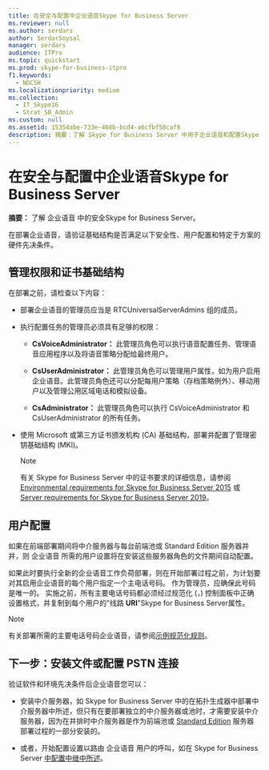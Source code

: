 ```yaml
---
title: 在安全与配置中企业语音Skype for Business Server
ms.reviewer: null
ms.author: serdars
author: SerdarSoysal
manager: serdars
audience: ITPro
ms.topic: quickstart
ms.prod: skype-for-business-itpro
f1.keywords:
  - NOCSH
ms.localizationpriority: medium
ms.collection:
  - IT_Skype16
  - Strat_SB_Admin
ms.custom: null
ms.assetid: 15354abe-733e-466b-bcd4-a6cfbf58caf8
description: 摘要：了解 Skype for Business Server 中用于企业语音和配置Skype for Business Server。
---
```


# <a name="security-and-configuration-prerequisites-for-enterprise-voice-in-skype-for-business-server"></a>在安全与配置中企业语音Skype for Business Server
 
**摘要：** 了解 企业语音 中的安全Skype for Business Server。
  
在部署企业语音，请验证基础结构是否满足以下安全性、用户配置和特定于方案的硬件先决条件。 
  
## <a name="administrative-rights-and-certificate-infrastructure"></a>管理权限和证书基础结构

在部署之前，请检查以下内容：
  
- 部署企业语音的管理员应当是 RTCUniversalServerAdmins 组的成员。
    
- 执行配置任务的管理员必须具有足够的权限：
    
  - **CsVoiceAdministrator：** 此管理员角色可以执行语音配置任务、管理语音应用程序以及将语音策略分配给最终用户。
    
  - **CsUserAdministrator：** 此管理员角色可以管理用户属性，如为用户启用企业语音。此管理员角色还可以分配每用户策略（存档策略例外）、移动用户以及管理公用区域电话和模拟设备。
    
  - **CsAdministrator：** 此管理员角色可以执行 CsVoiceAdministrator 和 CsUserAdministrator 的所有任务。
    
- 使用 Microsoft 或第三方证书颁发机构 (CA) 基础结构，部署并配置了管理密钥基础结构 (MKI)。
    
    > [!NOTE]
    > 有关 Skype for Business Server 中的证书要求的详细信息，请参阅 [Environmental requirements for Skype for Business Server 2015](../../plan-your-deployment/requirements-for-your-environment/environmental-requirements.md) 或 [Server requirements for Skype for Business Server 2019](../../../SfBServer2019/plan/system-requirements.md)。 
  
## <a name="user-configuration"></a>用户配置

如果在前端部署期间将中介服务器与每台前端池或 Standard Edition 服务器并并，则 企业语音 所需的用户设置将在安装这些服务器角色的文件期间自动配置。
  
如果此时要执行全新的企业语音工作负荷部署，则在开始部署过程之前，为计划要对其启用企业语音的每个用户指定一个主电话号码。 作为管理员，应确保此号码是唯一的。 实施之前，所有主要电话号码都必须经过规范化 (，) 控制面板中正确设置格式，并复制到每个用户的"线路 **URI**"Skype for Business Server属性。
  
> [!NOTE]
> 有关部署所需的主要电话号码企业语音，请参阅[示例规范化规则](../../plan-your-deployment/enterprise-voice-solution/outbound-voice-routing.md#BKMK_SampleNormalizationRules)。 
  
## <a name="next-steps-install-files-or-configure-pstn-connectivity"></a>下一步：安装文件或配置 PSTN 连接

验证软件和环境先决条件后企业语音您可以：
  
- 安装中介服务器，如 Skype for Business Server 中的在拓扑生成器中部署中介服务器中所述，但只有在要部署独立的中介服务器或池时，才需要安装中介服务器，因为在并排时中介服务器是作为前端池或 [Standard Edition](deploy-a-mediation-server.md) 服务器部署过程的一部分安装的。
    
- 或者，开始配置设置以路由 企业语音 用户的呼叫，如在 Skype for Business Server [中配置中继中所述](configure-trunks.md)。
    

